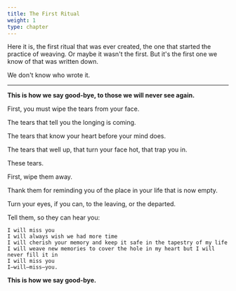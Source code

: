 ```yaml
---
title: The First Ritual
weight: 1
type: chapter
---
```

Here it is, the first ritual that was ever created, the one that started the practice of weaving. Or maybe it wasn't the first. But it's the first one we know of that was written down.

We don't know who wrote it.

***

**This is how we say good-bye, to those we will never see again.**

First, you must wipe the tears from your face.

The tears that tell you the longing is coming.

The tears that know your heart before your mind does.

The tears that well up, that turn your face hot, that trap you in.

These tears.

First, wipe them away.

Thank them for reminding you of the place in your life that is now empty.

Turn your eyes, if you can, to the leaving, or the departed.

Tell them, so they can hear you:

    I will miss you
    I will always wish we had more time
    I will cherish your memory and keep it safe in the tapestry of my life
    I will weave new memories to cover the hole in my heart but I will never fill it in
    I will miss you
    I—will—miss—you.

**This is how we say good-bye.**
